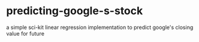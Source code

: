 # predicting-google-s-stock
a simple sci-kit linear regression implementation to predict google's closing value for future
